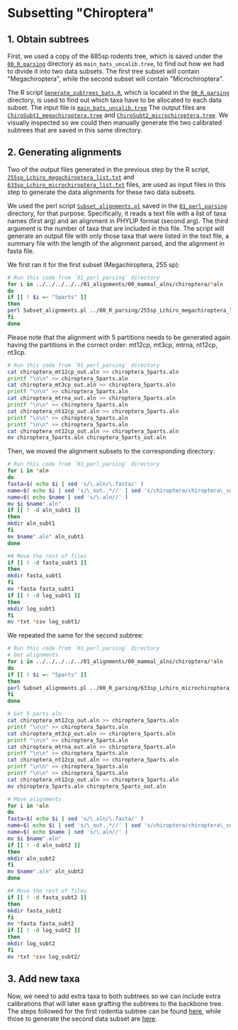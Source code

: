 # Subsetting "Chiroptera"

## 1. Obtain subtrees
First, we used a copy of the 885sp rodents tree, which is saved under the 
[`00_R_parsing`](/02_SeqBayes_S2/00_Data_filtering/00_data_curation/chiroptera/filter_aln/extra_filtering/00_R_parsing)
directory as `main_bats_uncalib.tree`, to find out how we had to divide it into two data subsets.
The first tree subset will contain "Megachiroptera", while the second subset 
will contain "Microchiroptera". 

The R script 
[`Generate_subtrees_bats.R`](/02_SeqBayes_S2/00_Data_filtering/00_data_curation/chiroptera/filter_aln/extra_filtering/00_R_parsing/Generate_subtrees_bats.R), 
which is located in the
[`00_R_parsing`](/02_SeqBayes_S2/00_Data_filtering/00_data_curation/chiroptera/filter_aln/extra_filtering/00_R_parsing)
directory, is used to find out which taxa have to be allocated to each data subset.
The input file is
[`main_bats_uncalib.tree`](/02_SeqBayes_S2/00_Data_filtering/00_data_curation/chiroptera/filter_aln/extra_filtering/00_R_parsing/main_bats_uncalib.tree)
The output files are
[`ChiroSubt1_megachiroptera.tree`](/02_SeqBayes_S2/00_Data_filtering/00_data_curation/chiroptera/filter_aln/extra_filtering/00_R_parsing/ChiroSubt1_megachiroptera.tree)
and
[`ChiroSubt2_microchiroptera.tree`](/02_SeqBayes_S2/00_Data_filtering/00_data_curation/chiroptera/filter_aln/extra_filtering/00_R_parsing/ChiroSubt2_microchiroptera.tree).
We visually inspected 
so we could then manually generate the two calibrated subtrees that are saved in this same directory.

## 2. Generating alignments 
Two of the output files generated in the previous step by the R script, 
[`255sp_Lchiro_megachiroptera_list.txt`](/02_SeqBayes_S2/00_Data_filtering/00_data_curation/chiroptera/filter_aln/extra_filtering/00_R_parsing/255sp_Lchiro_megachiroptera_list.txt)
and
[`633sp_Lchiro_microchiroptera_list.txt`](https://github.com/sabifo4/mammals_dating/blob/main/02_SeqBayes_S2/00_Data_filtering/00_data_curation/chiroptera/filter_aln/extra_filtering/00_R_parsing/633sp_Lchiro_microchiroptera_list.txt)
files, are used as input files in this step to generate the data alignments for these two 
data subsets.

We used the perl script
[`Subset_alignments.pl`](/02_SeqBayes_S2/00_Data_filtering/00_data_curation/chiroptera/filter_aln/extra_filtering/01_perl_parsing/Subset_alignments.pl)
saved in the
[`01_perl_parsing`](/02_SeqBayes_S2/00_Data_filtering/00_data_curation/chiroptera/filter_aln/extra_filtering/01_perl_parsing)
directory, for that purpose. Specifically, it reads a text file with a list of taxa names (first arg) and 
an alignment in PHYLIP format (second arg). The third argument is the number of taxa that 
are included in this file. 
The script will generate an output file with only those 
taxa that were listed in the text file, a summary file with the length of the 
alignment parsed, and the alignment in fasta file.

We first ran it for the first subset (Megachiroptera, 255 sp):

```sh
# Run this code from `01_perl_parsing` directory
for i in ../../../../../01_alignments/00_mammal_alns/chiroptera/*aln
do
if [[ ! $i =~ "5parts" ]]
then
perl Subset_alignments.pl ../00_R_parsing/255sp_Lchiro_megachiroptera_list.txt $i 255
fi
done
```

Please note that the alignment with 5 partitions needs to be generated again having 
the partitions in the correct order: mt12cp, mt3cp, mtrna, nt12cp, nt3cp.

```sh
# Run this code from `01_perl_parsing` directory
cat chiroptera_mt12cp_out.aln >> chiroptera_5parts.aln 
printf "\n\n" >> chiroptera_5parts.aln 
cat chiroptera_mt3cp_out.aln >> chiroptera_5parts.aln 
printf "\n\n" >> chiroptera_5parts.aln 
cat chiroptera_mtrna_out.aln >> chiroptera_5parts.aln 
printf "\n\n" >> chiroptera_5parts.aln 
cat chiroptera_nt12cp_out.aln >> chiroptera_5parts.aln 
printf "\n\n" >> chiroptera_5parts.aln 
printf "\n\n" >> chiroptera_5parts.aln 
cat chiroptera_nt12cp_out.aln >> chiroptera_5parts.aln
mv chiroptera_5parts.aln chiroptera_5parts_out.aln
```

Then, we moved the alignment subsets to the corresponding directory:

```sh
# Run this code from `01_perl_parsing` directory
for i in *aln
do
fasta=$( echo $i | sed 's/\.aln/\.fasta/' )
name=$( echo $i | sed 's/\_out..*//' | sed 's/chiroptera/chiroptera\_subt1/' )
name=$( echo $name | sed 's/\.aln//' )
mv $i $name".aln"
if [[ ! -d aln_subt1 ]]
then
mkdir aln_subt1
fi
mv $name".aln" aln_subt1
done 

## Move the rest of files 
if [[ ! -d fasta_subt1 ]] 
then 
mkdir fasta_subt1 
fi
mv *fasta fasta_subt1
if [[ ! -d log_subt1 ]] 
then 
mkdir log_subt1 
fi
mv *txt *csv log_subt1/
```

We repeated the same for the second subtree:

```sh
# Run this code from `01_perl_parsing` directory
# Get alignments 
for i in ../../../../../01_alignments/00_mammal_alns/chiroptera/*aln
do
if [[ ! $i =~ "5parts" ]]
then
perl Subset_alignments.pl ../00_R_parsing/633sp_Lchiro_microchiroptera_list.txt $i 633
fi
done

# Get 5 parts aln
cat chiroptera_mt12cp_out.aln >> chiroptera_5parts.aln 
printf "\n\n" >> chiroptera_5parts.aln 
cat chiroptera_mt3cp_out.aln >> chiroptera_5parts.aln 
printf "\n\n" >> chiroptera_5parts.aln 
cat chiroptera_mtrna_out.aln >> chiroptera_5parts.aln 
printf "\n\n" >> chiroptera_5parts.aln 
cat chiroptera_nt12cp_out.aln >> chiroptera_5parts.aln 
printf "\n\n" >> chiroptera_5parts.aln 
printf "\n\n" >> chiroptera_5parts.aln 
cat chiroptera_nt12cp_out.aln >> chiroptera_5parts.aln
mv chiroptera_5parts.aln chiroptera_5parts_out.aln

# Move alignments
for i in *aln
do
fasta=$( echo $i | sed 's/\.aln/\.fasta/' )
name=$( echo $i | sed 's/\_out..*//' | sed 's/chiroptera/chiroptera\_subt2/' )
name=$( echo $name | sed 's/\.aln//' )
mv $i $name".aln"
if [[ ! -d aln_subt2 ]]
then
mkdir aln_subt2
fi
mv $name".aln" aln_subt2
done

## Move the rest of files 
if [[ ! -d fasta_subt2 ]] 
then 
mkdir fasta_subt2 
fi
mv *fasta fasta_subt2
if [[ ! -d log_subt2 ]] 
then 
mkdir log_subt2 
fi
mv *txt *csv log_subt2/
```

## 3. Add new taxa
Now, we need to add extra taxa to both subtrees so we can include extra calibrations that will later 
ease grafting the subtrees to the backbone tree. The steps followed for the first rodentia subtree 
can be found 
[here](/02_SeqBayes_S2/00_Data_filtering/00_data_curation/chiroptera/filter_aln/extra_filtering/02_MAFFT_subt1),
while those to generate the second data subset are 
[here](/02_SeqBayes_S2/00_Data_filtering/00_data_curation/chiroptera/filter_aln/extra_filtering/02_MAFFT_subt2).
